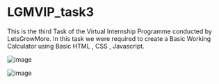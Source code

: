 # LGMVIP_task3

This is the third Task of the Virtual Internship Programme conducted by LetsGrowMore. In this task we were required to create a Basic Working Calculator using Basic HTML , CSS , Javascript.

![image](https://user-images.githubusercontent.com/97308605/192994906-45c69350-fede-4f37-81ac-431c00d08eeb.png)

![image](https://user-images.githubusercontent.com/97308605/192995073-1e078ae0-b451-4294-921a-8db00b5db572.png)
